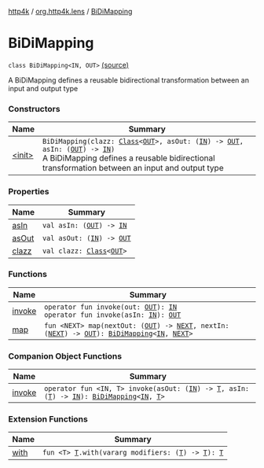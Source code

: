 [http4k](../../index.md) / [org.http4k.lens](../index.md) / [BiDiMapping](./index.md)

# BiDiMapping

`class BiDiMapping<IN, OUT>` [(source)](https://github.com/http4k/http4k/blob/master/http4k-core/src/main/kotlin/org/http4k/lens/BiDiMapping.kt#L28)

A BiDiMapping defines a reusable bidirectional transformation between an input and output type

### Constructors

| Name | Summary |
|---|---|
| [&lt;init&gt;](-init-.md) | `BiDiMapping(clazz: `[`Class`](https://docs.oracle.com/javase/6/docs/api/java/lang/Class.html)`<`[`OUT`](index.md#OUT)`>, asOut: (`[`IN`](index.md#IN)`) -> `[`OUT`](index.md#OUT)`, asIn: (`[`OUT`](index.md#OUT)`) -> `[`IN`](index.md#IN)`)`<br>A BiDiMapping defines a reusable bidirectional transformation between an input and output type |

### Properties

| Name | Summary |
|---|---|
| [asIn](as-in.md) | `val asIn: (`[`OUT`](index.md#OUT)`) -> `[`IN`](index.md#IN) |
| [asOut](as-out.md) | `val asOut: (`[`IN`](index.md#IN)`) -> `[`OUT`](index.md#OUT) |
| [clazz](clazz.md) | `val clazz: `[`Class`](https://docs.oracle.com/javase/6/docs/api/java/lang/Class.html)`<`[`OUT`](index.md#OUT)`>` |

### Functions

| Name | Summary |
|---|---|
| [invoke](invoke.md) | `operator fun invoke(out: `[`OUT`](index.md#OUT)`): `[`IN`](index.md#IN)<br>`operator fun invoke(asIn: `[`IN`](index.md#IN)`): `[`OUT`](index.md#OUT) |
| [map](map.md) | `fun <NEXT> map(nextOut: (`[`OUT`](index.md#OUT)`) -> `[`NEXT`](map.md#NEXT)`, nextIn: (`[`NEXT`](map.md#NEXT)`) -> `[`OUT`](index.md#OUT)`): `[`BiDiMapping`](./index.md)`<`[`IN`](index.md#IN)`, `[`NEXT`](map.md#NEXT)`>` |

### Companion Object Functions

| Name | Summary |
|---|---|
| [invoke](invoke.md) | `operator fun <IN, T> invoke(asOut: (`[`IN`](invoke.md#IN)`) -> `[`T`](invoke.md#T)`, asIn: (`[`T`](invoke.md#T)`) -> `[`IN`](invoke.md#IN)`): `[`BiDiMapping`](./index.md)`<`[`IN`](invoke.md#IN)`, `[`T`](invoke.md#T)`>` |

### Extension Functions

| Name | Summary |
|---|---|
| [with](../../org.http4k.core/with.md) | `fun <T> `[`T`](../../org.http4k.core/with.md#T)`.with(vararg modifiers: (`[`T`](../../org.http4k.core/with.md#T)`) -> `[`T`](../../org.http4k.core/with.md#T)`): `[`T`](../../org.http4k.core/with.md#T) |
